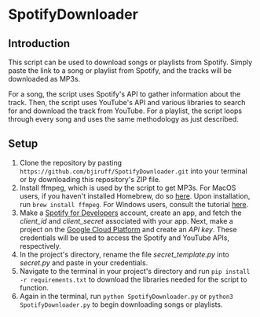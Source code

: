 # SpotifyDownloader

## Introduction
This script can be used to download songs or playlists from Spotify. Simply paste the link to a song or playlist from Spotify, and the tracks will be downloaded as MP3s.

For a song, the script uses Spotify's API to gather information about the track. Then, the script uses YouTube's API and various libraries to search for and download the track from YouTube. For a playlist, the script loops through every song and uses the same methodology as just described. 

## Setup
1. Clone the repository by pasting `https://github.com/bjiruff/SpotifyDownloader.git` into your terminal or by downloading this repository's ZIP file.
2. Install ffmpeg, which is used by the script to get MP3s. For MacOS users, if you haven't installed Homebrew, do so [here](https://brew.sh/). Upon installation, run `brew install ffmpeg`. For Windows users, consult the tutorial [here](https://phoenixnap.com/kb/ffmpeg-windows).
3. Make a [Spotify for Developers](https://developer.spotify.com/) account, create an app, and fetch the *client_id* and *client_secret* associated with your app. Next, make a project on the [Google Cloud Platform](https://console.cloud.google.com/) and create an *API key*. These credentials will be used to access the Spotify and YouTube APIs, respectively.
4. In the project's directory, rename the file *secret_template.py* into *secret.py* and paste in your credentials.
5. Navigate to the terminal in your project's directory and run `pip install -r requirements.txt` to download the libraries needed for the script to function.
6. Again in the terminal, run `python SpotifyDownloader.py` or `python3 SpotifyDownloader.py` to begin downloading songs or playlists.


